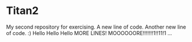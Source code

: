 # Titan2
My second repository for exercising.
A new line of code.
Another new line of code.
:)
Hello Hello Hello
MORE LINES!
MOOOOOORE!!!!!!!1!!11!1
...
